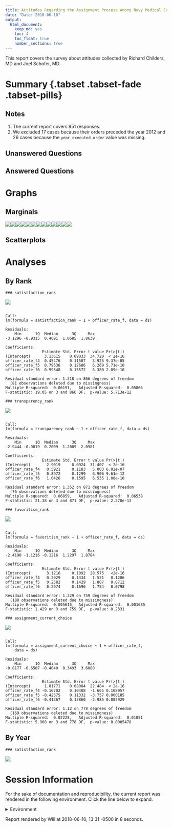 ```yaml
---
title: Attitudes Regarding the Assignment Process Among Navy Medical Corps Officers
date: "Date: 2018-06-10"
output:
  html_document:
    keep_md: yes
    toc: 4
    toc_float: true
    number_sections: true
---
```


This report covers the survey about attitudes collected by Richard Childers, MD and Joel Schofer, MD.

<!--  Set the working directory to the repository's base directory; this assumes the report is nested inside of two directories.-->


<!-- Set the report-wide options, and point to the external code file. -->


<!-- Load 'sourced' R files.  Suppress the output when loading sources. --> 


<!-- Load packages, or at least verify they're available on the local machine.  Suppress the output when loading packages. --> 


<!-- Load any global functions and variables declared in the R file.  Suppress the output. --> 


<!-- Declare any global functions specific to a Rmd output.  Suppress the output. --> 


<!-- Load the datasets.   -->


<!-- Tweak the datasets.   -->


# Summary {.tabset .tabset-fade .tabset-pills}

## Notes 
1. The current report covers 951 responses.
1. We excluded 17 cases because their orders preceded the year 2012 and 26 cases because the `year_executed_order` value was missing.

## Unanswered Questions

## Answered Questions

# Graphs

## Marginals
![](figure-png/marginals-1.png)<!-- -->![](figure-png/marginals-2.png)<!-- -->![](figure-png/marginals-3.png)<!-- -->![](figure-png/marginals-4.png)<!-- -->![](figure-png/marginals-5.png)<!-- -->![](figure-png/marginals-6.png)<!-- -->![](figure-png/marginals-7.png)<!-- -->![](figure-png/marginals-8.png)<!-- -->![](figure-png/marginals-9.png)<!-- -->![](figure-png/marginals-10.png)<!-- -->![](figure-png/marginals-11.png)<!-- -->![](figure-png/marginals-12.png)<!-- -->![](figure-png/marginals-13.png)<!-- -->

## Scatterplots


Analyses
============================================

By Rank
-----------------------------------


```
### satistfaction_rank
```

![](figure-png/by-rank-1.png)<!-- -->

```

Call:
lm(formula = satistfaction_rank ~ 1 + officer_rate_f, data = ds)

Residuals:
    Min      1Q  Median      3Q     Max 
-3.1296 -0.9315  0.4091  1.0685  1.8639 

Coefficients:
                Estimate Std. Error t value Pr(>|t|)
(Intercept)      3.13615    0.09033  34.720  < 2e-16
officer_rate_f4  0.45476    0.11587   3.925 9.37e-05
officer_rate_f5  0.79536    0.12686   6.269 5.71e-10
officer_rate_f6  0.99348    0.15572   6.380 2.89e-10

Residual standard error: 1.318 on 866 degrees of freedom
  (81 observations deleted due to missingness)
Multiple R-squared:  0.06191,	Adjusted R-squared:  0.05866 
F-statistic: 19.05 on 3 and 866 DF,  p-value: 5.713e-12
```

```
### transparency_rank
```

![](figure-png/by-rank-2.png)<!-- -->

```

Call:
lm(formula = transparency_rank ~ 1 + officer_rate_f, data = ds)

Residuals:
    Min      1Q  Median      3Q     Max 
-2.9444 -0.9019  0.2009  1.2009  2.0981 

Coefficients:
                Estimate Std. Error t value Pr(>|t|)
(Intercept)       2.9019     0.0924  31.407  < 2e-16
officer_rate_f4   0.5921     0.1183   5.003 6.82e-07
officer_rate_f5   0.8972     0.1299   6.906 9.61e-12
officer_rate_f6   1.0426     0.1595   6.535 1.08e-10

Residual standard error: 1.352 on 871 degrees of freedom
  (76 observations deleted due to missingness)
Multiple R-squared:  0.06859,	Adjusted R-squared:  0.06538 
F-statistic: 21.38 on 3 and 871 DF,  p-value: 2.278e-13
```

```
### favoritism_rank
```

![](figure-png/by-rank-3.png)<!-- -->

```

Call:
lm(formula = favoritism_rank ~ 1 + officer_rate_f, data = ds)

Residuals:
    Min      1Q  Median      3Q     Max 
-2.4190 -1.1216 -0.1216  1.2297  1.8784 

Coefficients:
                Estimate Std. Error t value Pr(>|t|)
(Intercept)       3.1216     0.1092  28.575   <2e-16
officer_rate_f4   0.2029     0.1334   1.521   0.1286
officer_rate_f5   0.2582     0.1429   1.807   0.0712
officer_rate_f6   0.2974     0.1696   1.754   0.0798

Residual standard error: 1.329 on 759 degrees of freedom
  (188 observations deleted due to missingness)
Multiple R-squared:  0.005615,	Adjusted R-squared:  0.001685 
F-statistic: 1.429 on 3 and 759 DF,  p-value: 0.2331
```

```
### assignment_current_choice
```

![](figure-png/by-rank-4.png)<!-- -->

```

Call:
lm(formula = assignment_current_choice ~ 1 + officer_rate_f, 
    data = ds)

Residuals:
    Min      1Q  Median      3Q     Max 
-0.8177 -0.6507 -0.4040  0.3493  3.6080 

Coefficients:
                Estimate Std. Error t value Pr(>|t|)
(Intercept)      1.81771    0.08084  22.484  < 2e-16
officer_rate_f4 -0.16702    0.10408  -1.605 0.108957
officer_rate_f5 -0.42575    0.11332  -3.757 0.000185
officer_rate_f6 -0.41367    0.13860  -2.985 0.002929

Residual standard error: 1.12 on 778 degrees of freedom
  (169 observations deleted due to missingness)
Multiple R-squared:  0.02228,	Adjusted R-squared:  0.01851 
F-statistic: 5.908 on 3 and 778 DF,  p-value: 0.0005478
```

By Year
-----------------------------------


```
### satistfaction_rank
```

![](figure-png/by-year-1.png)<!-- -->


# Session Information
For the sake of documentation and reproducibility, the current report was rendered in the following environment.  Click the line below to expand.

<details>
  <summary>Environment <span class="glyphicon glyphicon-plus-sign"></span></summary>

```
Session info --------------------------------------------------------------------------------------
```

```
 setting  value                                      
 version  R version 3.5.0 Patched (2018-05-14 r74725)
 system   x86_64, mingw32                            
 ui       RTerm                                      
 language (EN)                                       
 collate  English_United States.1252                 
 tz       America/Chicago                            
 date     2018-06-10                                 
```

```
Packages ------------------------------------------------------------------------------------------
```

```
 package         * version     date       source                                  
 assertthat        0.2.0       2017-04-11 CRAN (R 3.5.0)                          
 backports         1.1.2       2017-12-13 CRAN (R 3.5.0)                          
 base            * 3.5.0       2018-05-15 local                                   
 bindr             0.1.1       2018-03-13 CRAN (R 3.5.0)                          
 bindrcpp        * 0.2.2       2018-03-29 CRAN (R 3.5.0)                          
 colorspace        1.3-2       2016-12-14 CRAN (R 3.5.0)                          
 compiler          3.5.0       2018-05-15 local                                   
 datasets        * 3.5.0       2018-05-15 local                                   
 devtools          1.13.5      2018-02-18 CRAN (R 3.5.0)                          
 digest            0.6.15      2018-01-28 CRAN (R 3.5.0)                          
 dplyr             0.7.5       2018-05-19 CRAN (R 3.5.0)                          
 evaluate          0.10.1      2017-06-24 CRAN (R 3.5.0)                          
 ggplot2         * 2.2.1       2016-12-30 CRAN (R 3.5.0)                          
 glue              1.2.0       2017-10-29 CRAN (R 3.5.0)                          
 graphics        * 3.5.0       2018-05-15 local                                   
 grDevices       * 3.5.0       2018-05-15 local                                   
 grid              3.5.0       2018-05-15 local                                   
 gtable            0.2.0       2016-02-26 CRAN (R 3.5.0)                          
 hms               0.4.2.9000  2018-05-30 Github (tidyverse/hms@14e74ab)          
 htmltools         0.3.6       2017-04-28 CRAN (R 3.5.0)                          
 knitr           * 1.20        2018-02-20 CRAN (R 3.5.0)                          
 labeling          0.3         2014-08-23 CRAN (R 3.5.0)                          
 lazyeval          0.2.1       2017-10-29 CRAN (R 3.5.0)                          
 magrittr        * 1.5         2014-11-22 CRAN (R 3.5.0)                          
 memoise           1.1.0       2017-04-21 CRAN (R 3.5.0)                          
 methods         * 3.5.0       2018-05-15 local                                   
 munsell           0.4.3       2016-02-13 CRAN (R 3.5.0)                          
 pillar            1.2.3       2018-05-25 CRAN (R 3.5.0)                          
 pkgconfig         2.0.1       2017-03-21 CRAN (R 3.5.0)                          
 plyr              1.8.4       2016-06-08 CRAN (R 3.5.0)                          
 purrr             0.2.5       2018-05-29 CRAN (R 3.5.0)                          
 R6                2.2.2       2017-06-17 CRAN (R 3.5.0)                          
 Rcpp              0.12.17     2018-05-18 CRAN (R 3.5.0)                          
 readr             1.2.0       2018-05-30 Github (tidyverse/readr@d6d622b)        
 rlang             0.2.1       2018-05-30 CRAN (R 3.5.0)                          
 rmarkdown         1.9         2018-03-01 CRAN (R 3.5.0)                          
 rprojroot         1.3-2       2018-01-03 CRAN (R 3.5.0)                          
 scales            0.5.0       2017-08-24 CRAN (R 3.5.0)                          
 stats           * 3.5.0       2018-05-15 local                                   
 stringi           1.2.2       2018-05-02 CRAN (R 3.5.0)                          
 stringr           1.3.1       2018-05-10 CRAN (R 3.5.0)                          
 TabularManifest   0.1-16.9003 2018-05-23 Github (Melinae/TabularManifest@c2bdddb)
 tibble            1.4.2       2018-01-22 CRAN (R 3.5.0)                          
 tidyr             0.8.1       2018-05-18 CRAN (R 3.5.0)                          
 tidyselect        0.2.4       2018-02-26 CRAN (R 3.5.0)                          
 tools             3.5.0       2018-05-15 local                                   
 utils           * 3.5.0       2018-05-15 local                                   
 withr             2.1.2       2018-03-15 CRAN (R 3.5.0)                          
 yaml              2.1.19      2018-05-01 CRAN (R 3.5.0)                          
```
</details>



Report rendered by Will at 2018-06-10, 13:31 -0500 in 8 seconds.

